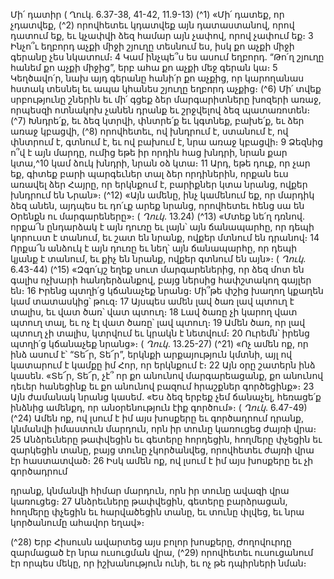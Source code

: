 
Մի՛ դատիր
( Ղուկ. 6.37-38, 41-42, 11.9-13)
(^1) «Մի՛ դատեք, որ չդատվեք, (^2) որովհետեւ կդատվեք այն դատաստանով, որով դատում եք, եւ կչափվի ձեզ համար այն
չափով, որով չափում եք։ 3 Ինչո՞ւ եղբորդ աչքի միջի շյուղը տեսնում ես, իսկ քո աչքի միջի գերանը չես նկատում։ 4 Կամ
ինչպե՞ս ես ասում եղբորդ. “Թո՛ղ շյուղը հանեմ քո աչքի միջից”, երբ ահա քո աչքի մեջ գերան կա։ 5 Կեղծավո՛ր, նախ այդ
գերանը հանի՛ր քո աչքից, որ կարողանաս հստակ տեսնել եւ ապա կհանես շյուղը եղբորդ աչքից։
(^6) Մի՛ տվեք սրբությունը շներին եւ մի՛ գցեք ձեր մարգարիտները խոզերի առաջ, որպեսզի ոտնակոխ չանեն դրանք եւ
շրջվելով ձեզ պատառոտեն։
(^7) Խնդրե՛ք, եւ ձեզ կտրվի, փնտրե՛ք եւ կգտնեք, բախե՛ք, եւ ձեր առաջ կբացվի, (^8) որովհետեւ, ով խնդրում է, ստանում է,
ով փնտրում է, գտնում է, եւ ով բախում է, նրա առաջ կբացվի։ 9 Ձեզնից ո՞վ է այն մարդը, ումից եթե իր որդին հաց խնդրի,
նրան քար կտա,^10 կամ ձուկ խնդրի, նրան օձ կտա։ 11 Արդ, եթե դուք, որ չար եք, գիտեք բարի պարգեւներ տալ ձեր
որդիներին, որքան եւս առավել ձեր Հայրը, որ երկնքում է, բարիքներ կտա նրանց, ովքեր խնդրում են Նրան»։
(^12) «Այն ամենը, ինչ կամենում եք, որ մարդիկ ձեզ անեն, այդպես եւ դո՛ւք արեք նրանց, որովհետեւ հենց սա են Օրենքն
ու մարգարեները»։
( _Ղուկ_. 13.24)
(^13) «Մտեք նե՛ղ դռնով. որքա՜ն ընդարձակ է այն դուռը եւ լայն՝ այն ճանապարհը, որ դեպի կորուստ է տանում, եւ շատ
են նրանք, ովքեր մտնում են դրանով։ 14 Որքա՜ն անձուկ է այն դուռը եւ նեղ՝ այն ճանապարհը, որ դեպի կյանք է տանում,
եւ քիչ են նրանք, ովքեր գտնում են այն»։
( _Ղուկ_. 6.43-44)
(^15) «Զգո՛ւյշ եղեք սուտ մարգարեներից, որ ձեզ մոտ են գալիս ոչխարի հանդերձանքով, բայց ներսից հափշտակող
գայլեր են։ 16 Իրենց պտղի՛ց կճանաչեք նրանց։ Մի՞թե փշից խաղող կքաղեն կամ տատասկից՝ թուզ։ 17 Այսպես ամեն լավ
ծառ լավ պտուղ է տալիս, եւ վատ ծառ՝ վատ պտուղ։ 18 Լավ ծառը չի կարող վատ պտուղ տալ, եւ ոչ էլ վատ ծառը՝ լավ
պտուղ։ 19 Ամեն ծառ, որ լավ պտուղ չի տալիս, կտրվում եւ կրակն է նետվում։ 20 Ուրեմն՝ իրենց պտղի՛ց կճանաչեք նրանց»։
( _Ղուկ_. 13.25-27)
(^21) «Ոչ ամեն ոք, որ ինձ ասում է՝ “Տե՜ր, Տե՜ր”, երկնքի արքայություն կմտնի, այլ ով կատարում է կամքը իմ Հոր, որ
երկնքում է։ 22 Այն օրը շատերն ինձ կասեն. «Տե՜ր, Տե՜ր, չէ՞ որ քո անունով մարգարեացանք, քո անունով դեւեր հանեցինք
եւ քո անունով բազում հրաշքներ գործեցինք»։ 23 Այն ժամանակ նրանց կասեմ. «Ես ձեզ երբեք չեմ ճանաչել, հեռացե՛ք
ինձնից ամենքդ, որ անօրենություն էիք գործում»։
( _Ղուկ_. 6.47-49)
(^24) Ամեն ոք, ով լսում է իմ այս խոսքերը եւ գործադրում դրանք, կնմանվի իմաստուն մարդուն, որն իր տունը կառուցեց
ժայռի վրա։ 25 Անձրեւները թափվեցին եւ գետերը հորդեցին, հողմերը փչեցին եւ զարկեցին տանը, բայց տունը
չկործանվեց, որովհետեւ ժայռի վրա էր հաստատված։ 26 Իսկ ամեն ոք, ով լսում է իմ այս խոսքերը եւ չի գործադրում


դրանք, կնմանվի հիմար մարդուն, որն իր տունը ավազի վրա կառուցեց։ 27 Անձրեւները թափվեցին, գետերը բարձրացան,
հողմերը փչեցին եւ հարվածեցին տանը, եւ տունը փլվեց, եւ նրա կործանումը ահավոր եղավ»։

(^28) Երբ Հիսուսն ավարտեց այս բոլոր խոսքերը, ժողովուրդը զարմացած էր նրա ուսուցման վրա, (^29) որովհետեւ
ուսուցանում էր որպես մեկը, որ իշխանություն ունի, եւ ոչ թե դպիրների նման։
